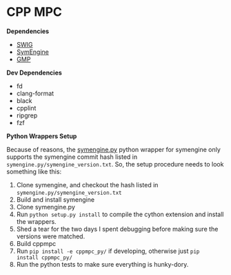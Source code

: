 # CPP MPC

**Dependencies**
- [SWIG](http://www.swig.org/Doc4.0/Preface.html#Preface)
- [SymEngine](https://github.com/symengine/symengine)
- [GMP](https://gmplib.org/)

**Dev Dependencies**
- fd
- clang-format
- black
- cpplint
- ripgrep
- fzf

**Python Wrappers Setup**

Because of reasons, the [symengine.py]() python wrapper for symengine only
supports the symengine commit hash listed in `symengine.py/symengine_version.txt`.
So, the setup procedure needs to look something like this:

1. Clone symengine, and checkout the hash listed in `symengine.py/symengine_version.txt`
2. Build and install symengine
3. Clone symengine.py
4. Run `python setup.py install` to compile the cython extension and install
   the wrappers.
5. Shed a tear for the two days I spent debugging before making sure the versions
   were matched.
6. Build cppmpc
7. Run `pip install -e cppmpc_py/` if developing, otherwise just
   `pip install cppmpc_py/`
7. Run the python tests to make sure everything is hunky-dory.
